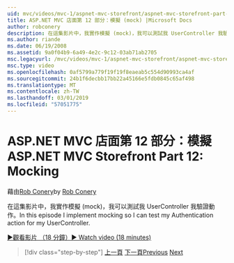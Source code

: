 ```yaml
---
uid: mvc/videos/mvc-1/aspnet-mvc-storefront/aspnet-mvc-storefront-part-12-mocking
title: ASP.NET MVC 店面第 12 部分：模擬 (mock) |Microsoft Docs
author: robconery
description: 在這集影片中，我實作模擬 (mock)，我可以測試我 UserController 我驗證動作。
ms.author: riande
ms.date: 06/19/2008
ms.assetid: 9a0f04b9-6a49-4e2c-9c12-03ab71ab2705
msc.legacyurl: /mvc/videos/mvc-1/aspnet-mvc-storefront/aspnet-mvc-storefront-part-12-mocking
msc.type: video
ms.openlocfilehash: 0af5799a779f19f19f8eaeab5c554d90993ca4af
ms.sourcegitcommit: 24b1f6decbb17bb22a45166e5fdb0845c65af498
ms.translationtype: MT
ms.contentlocale: zh-TW
ms.lasthandoff: 03/01/2019
ms.locfileid: "57051775"
---
```

<a name="aspnet-mvc-storefront-part-12-mocking"></a><span data-ttu-id="8e095-103">ASP.NET MVC 店面第 12 部分：模擬</span><span class="sxs-lookup"><span data-stu-id="8e095-103">ASP.NET MVC Storefront Part 12: Mocking</span></span>
====================
<span data-ttu-id="8e095-104">藉由[Rob Conery](https://github.com/robconery)</span><span class="sxs-lookup"><span data-stu-id="8e095-104">by [Rob Conery](https://github.com/robconery)</span></span>

<span data-ttu-id="8e095-105">在這集影片中，我實作模擬 (mock)，我可以測試我 UserController 我驗證動作。</span><span class="sxs-lookup"><span data-stu-id="8e095-105">In this episode I implement mocking so I can test my Authentication action for my UserController.</span></span>

[<span data-ttu-id="8e095-106">&#9654;觀看影片 （18 分鐘）</span><span class="sxs-lookup"><span data-stu-id="8e095-106">&#9654; Watch video (18 minutes)</span></span>](https://channel9.msdn.com/Blogs/ASP-NET-Site-Videos/aspnet-mvc-storefront-part-12-mocking)

> [!div class="step-by-step"]
> <span data-ttu-id="8e095-107">[上一頁](aspnet-mvc-storefront-part-11-hooking-up-the-shopping-cart-and-using-components.md)
> [下一頁](aspnet-mvc-storefront-part-13-dependency-injection.md)</span><span class="sxs-lookup"><span data-stu-id="8e095-107">[Previous](aspnet-mvc-storefront-part-11-hooking-up-the-shopping-cart-and-using-components.md)
[Next](aspnet-mvc-storefront-part-13-dependency-injection.md)</span></span>
